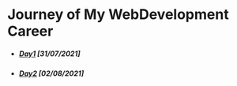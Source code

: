 
# Journey of My WebDevelopment Career

- ##### [Day1](https://github.com/YagneshP/daily_routine/tree/day1) [*31/07/2021*]

- ##### [Day2](https://github.com/YagneshP/daily_routine/tree/day2) [*02/08/2021*]

